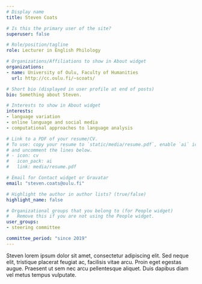 ```yaml
---
# Display name
title: Steven Coats

# Is this the primary user of the site?
superuser: false

# Role/position/tagline
role: Lecturer in English Philology

# Organizations/Affiliations to show in About widget
organizations:
- name: University of Oulu, Faculty of Humanities
  url: http://cc.oulu.fi/~scoats/

# Short bio (displayed in user profile at end of posts)
bio: Something about Steven.

# Interests to show in About widget
interests:
- language variation
- online language and social media
- computational approaches to language analysis

# Link to a PDF of your resume/CV.
# To use: copy your resume to `static/media/resume.pdf`, enable `ai` icons in `params.toml`, 
# and uncomment the lines below.
# - icon: cv
#   icon_pack: ai
#   link: media/resume.pdf

# Email for Contact widget or Gravatar
email: "steven.coats@oulu.fi"

# Highlight the author in author lists? (true/false)
highlight_name: false

# Organizational groups that you belong to (for People widget)
#   Remove this if you are not using the People widget.
user_groups:
- steering committee

committee_period: "since 2019"
---
```


Steven lorem ipsum dolor sit amet, consectetur adipiscing elit. Sed
neque elit, tristique placerat feugiat ac, facilisis vitae arcu. Proin eget
egestas augue. Praesent ut sem nec arcu pellentesque aliquet. Duis dapibus diam
vel metus tempus vulputate.
